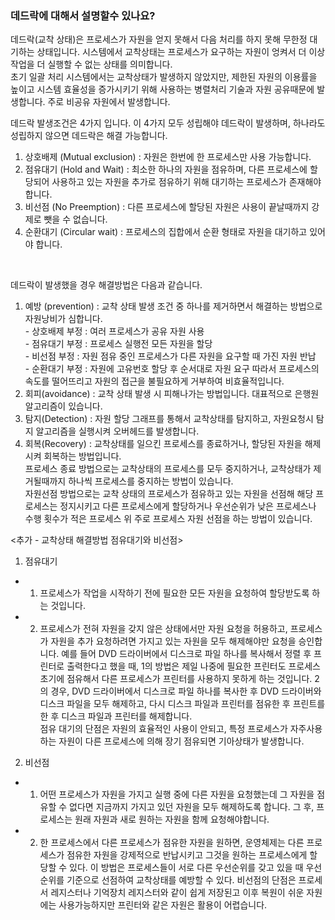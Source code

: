 ### 데드락에 대해서 설명할수 있나요? <br>
데드락(교착 상태)은 프로세스가 자원을 얻지 못해서 다음 처리를 하지 못해 무한정 대기하는 상태입니다.
시스템에서 교착상태는 프로세스가 요구하는 자원이 엉켜서 더 이상 작업을 더 실행할 수 없는 상태를 의미합니다. <br>
초기 일괄 처리 시스템에서는 교착상태가 발생하지 않았지만, 제한된 자원의 이용률을 높이고 
시스템 효율성을 증가시키기 위해 사용하는 병렬처리 기술과 자원 공유때문에 발생합니다. 
주로 비공유 자원에서 발생합니다.<br>

데드락 발생조건은 4가지 입니다. 이 4가지 모두 성립해야 데드락이 발생하며,
하나라도 성립하지 않으면 데드락은 해결 가능합니다. <br>

1. 상호배제 (Mutual exclusion) : 자원은 한번에 한 프로세스만 사용 가능합니다.
2. 점유대기 (Hold and Wait) : 최소한 하나의 자원을 점유하며, 다른 프로세스에 할당되어 사용하고 있는
                              자원을 추가로 점유하기 위해 대기하는 프로세스가 존재해야합니다.
3. 비선점 (No Preemption) : 다른 프로세스에 할당된 자원은 사용이 끝날때까지 강제로 뺏을 수 없습니다.
4. 순환대기 (Circular wait) : 프로세스의 집합에서 순환 형태로 자원을 대기하고 있어야 합니다. <br>
<br>


데드락이 발생했을 경우 해결방법은 다음과 같습니다.<br>
1. 예방 (prevention) : 교착 상태 발생 조건 중 하나를 제거하면서 해결하는 방법으로 자원낭비가 심합니다.<br>
                      - 상호배제 부정 : 여러 프로세스가 공유 자원 사용<br>
                      - 점유대기 부정 : 프로세스 실행전 모든 자원을 할당<br>
                      - 비선점 부정 : 자원 점유 중인 프로세스가 다른 자원을 요구할 때 가진 자원 반납<br>
                      - 순환대기 부정 : 자원에 고유번호 할당 후 순서대로 자원 요구 따라서 프로세스의 속도를 떨어뜨리고
                                       자원의 접근을 불필요하게 거부하여 비효율적입니다.<br>
2. 회피(avoidance) : 교착 상태 발생 시 피해나가는 방법입니다. 대표적으로 은행원 알고리즘이 있습니다. 
3. 탐지(Detection) : 자원 할당 그래프를 통해서 교착상태를 탐지하고, 자원요청시 탐지 알고리즘을 실행시켜 오버헤드를 발생합니다.
4. 회복(Recovery) : 교착상태를 일으킨 프로세스를 종료하거나, 할당된 자원을 해제시켜 회복하는 방법입니다.<br>
                    프로세스 종료 방법으로는 교착상태의 프로세스를 모두 중지하거나, 교착상태가 제거될때까지 하나씩 프로세스를
                    중지하는 방법이 있습니다. <br>
                    자원선점 방법으로는 교착 상태의 프로세스가 점유하고 있는 자원을 선점해 해당 프로세스는 정지시키고 
                    다른 프로세스에게 할당하거나 우선순위가 낮은 프로세스나 수행 횟수가 적은 프로세스 위
                    주로 프로세스 자원 선점을 하는 방법이 있습니다.
            

<추가 -  교착상태 해결방법 점유대기와 비선점>
1. 점유대기 <br>
- 1) 프로세스가 작업을 시작하기 전에 필요한 모든 자원을 요청하여 할당받도록 하는 것입니다. 
- 2) 프로세스가 전혀 자원을 갖지 않은 상태에서만 자원 요청을 허용하고, 프로세스가 자원을 추가 요청하려면
      가지고 있는 자원을 모두 해제해야만 요청을 승인합니다. 
예를 들어 DVD 드라이버에서 디스크로 파일 하나를 복사해서 정렬 후 프린터로 출력한다고 했을 때,
1의 방법은 제일 나중에 필요한 프린터도 프로세스 초기에 점유해서 다른 프로세스가 프린터를 사용하지 못하게 하는 것입니다.
2의 경우, DVD 드라이버에서 디스크로 파일 하나를 복사한 후 DVD 드라이버와 디스크 파일을 모두 해제하고, 
다시 디스크 파일과 프린터를 점유한 후 프린트를 한 후 디스크 파일과 프린터를 해제합니다.<br>
점유 대기의 단점은 자원의 효율적인 사용이 안되고, 특정 프로세스가 자주사용하는 자원이 다른 프로세스에 의해 장기 점유되면 기아상태가 발생합니다. <br>


2. 비선점 <br>
- 1) 어떤 프로세스가 자원을 가지고 실행 중에 다른 자원을 요청했는데 그 자원을 점유할 수 없다면 
     지금까지 가지고 있던 자원을 모두 해제하도록 합니다. 그 후, 프로세스는 원래 자원과 새로 원하는 자원을 함께 요청해야합니다.
- 2) 한 프로세스에서 다른 프로세스가 점유한 자원을 원하면, 운영체제는 다른 프로세스가 점유한 자원을 강제적으로 
     반납시키고 그것을 원하는 프로세스에게 할당할 수 있다. 
     이 방법은 프로세스들이 서로 다른 우선순위를 갖고 있을 때 우선순위를 기준으로 선점하여 교착상태를 예방할 수 있다.
비선점의 단점은 프로세서 레지스터나 기억장치 레지스터와 같이 쉽게 저장된고 이후 복원이 쉬운 자원에는 사용가능하지만 
프린터와 같은 자원은 활용이 어렵습니다.
